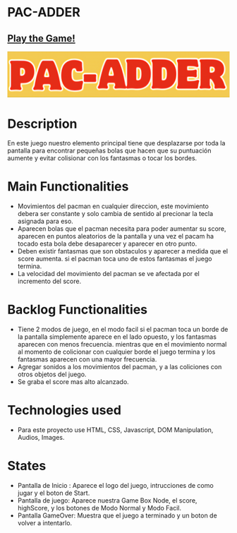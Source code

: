 # PAC-ADDER

## [Play the Game!](https://marcocar97.github.io/pac-adder/)

![Game Logo](./images/Logopacadder.png)


# Description

En este juego nuestro elemento principal tiene que desplazarse por toda la pantalla para encontrar pequeñas bolas que hacen que su puntuación aumente y evitar colisionar con los fantasmas o tocar los bordes.


# Main Functionalities

- Movimientos del pacman en cualquier direccion, este movimiento debera ser constante y solo cambia de sentido al precionar la tecla asignada para eso.
- Aparecen bolas que el pacman necesita para poder aumentar su score, aparecen en puntos aleatorios de la pantalla y una vez el pacam ha tocado esta bola debe desaparecer y aparecer en otro punto.
- Deben existir fantasmas que son obstaculos y aparecer a medida que el score aumenta. si el pacman toca uno de estos fantasmas el juego termina.
- La velocidad del movimiento del pacman se ve afectada por el incremento del score.

# Backlog Functionalities

- Tiene 2 modos de juego, en el modo facil si el pacman toca un borde de la pantalla simplemente aparece en el lado opuesto, y los fantasmas aparecen con menos frecuencia. mientras que en el movimiento normal al momento de colicionar con cualquier borde el juego termina y los fantasmas aparecen con una mayor frecuencia.
- Agregar sonidos a los movimientos del pacman, y a las coliciones con otros objetos del juego.
- Se graba el score mas alto alcanzado.

# Technologies used

- Para este proyecto use HTML, CSS, Javascript, DOM Manipulation, Audios, Images.

# States

- Pantalla de Inicio : Aparece el logo del juego, intrucciones de como jugar y el boton de Start.
- Pantalla de juego: Aparece nuestra Game Box Node, el score, highScore, y los botones de Modo Normal y Modo Facil.
- Pantalla GameOver: Muestra que el juego a terminado y un boton de volver a intentarlo.

